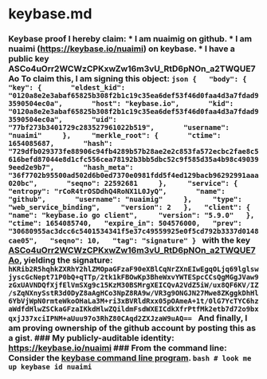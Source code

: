 # keybase.md
### Keybase proof  I hereby claim:    * I am nuaimig on github.   * I am nuaimi (https://keybase.io/nuaimi) on keybase.   * I have a public key ASCo4uOrr2WCWzCPKxwZw16m3vU_RtD6pNOn_a2TWQUE7Ao  To claim this, I am signing this object:  ```json {   "body": {     "key": {       "eldest_kid": "0120a8e2e3abaf65825b308f2b1c19c35ea6def53f46d0faa4d3a7fdad93590504ec0a",       "host": "keybase.io",       "kid": "0120a8e2e3abaf65825b308f2b1c19c35ea6def53f46d0faa4d3a7fdad93590504ec0a",       "uid": "77bf273b3401729c283527961022b519",       "username": "nuaimi"     },     "merkle_root": {       "ctime": 1654085687,       "hash": "729dfb029373fe88906c94fb4289b57b28ae2e2c853fa572ecbc2fae8c5616befd87044e8d1cfc556cea78192b3bb5dbc52c9f585d35a4b98c490399eed2e9b7",       "hash_meta": "36f7702b95500ad502d6b0ed7370e0981fdd5f4ed129bacb96292991aaa020bc",       "seqno": 22592681     },     "service": {       "entropy": "rCoR4trOSDdhQ4RoNX1L0JyQ",       "name": "github",       "username": "nuaimig"     },     "type": "web_service_binding",     "version": 2   },   "client": {     "name": "keybase.io go client",     "version": "5.9.0"   },   "ctime": 1654085740,   "expire_in": 504576000,   "prev": "30680955ac3dcc6c5401534341f5e37c49559925e0f5cd792b3337d0148cae05",   "seqno": 10,   "tag": "signature" } ```  with the key [ASCo4uOrr2WCWzCPKxwZw16m3vU_RtD6pNOn_a2TWQUE7Ao](https://keybase.io/nuaimi), yielding the signature:  ``` hKRib2R5hqhkZXRhY2hlZMOpaGFzaF90eXBlCqNrZXnEIwEgqOLjq69lglswjyscGcNept71P0bQ+qTTp/2tk1kFBOwKp3BheWxvYWTESpcCCsQgMGgJVaw9zGxUAVNDQfXjfElVmSXg9c15KzM30BSMrgXEICQvA2VdZ5iW/ux8QF6KV/IZ/sZqNXnySstR3d0DyZ8aAgHCo3NpZ8RA9w/VR3g9ONGJN27Mwe8ZKggkDhHl6YbVjWpN0rmteWkoOHaLa3M+ri3xBVRldRxx05pOAmeA+1t/0lG7YcTYC6hzaWdfdHlwZSCkaGFzaIKkdHlwZQildmFsdWXEICdkXfrPtfMk2etb7d72o9bxqxjJ37xciIPNM+aUuu97o3RhZ80CAqd2ZXJzaW9uAQ==  ```  And finally, I am proving ownership of the github account by posting this as a gist.  ### My publicly-auditable identity:  https://keybase.io/nuaimi  ### From the command line:  Consider the [keybase command line program](https://keybase.io/download).  ```bash # look me up keybase id nuaimi ```
